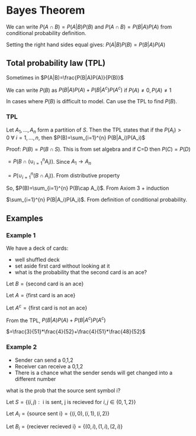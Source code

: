 # Bayes Theorem

We can write $P(A\cap B)=P(A|B)P(B)$ and $P(A\cap B)=P(B|A)P(A)$ from conditional probability definition.

Setting the right hand sides equal gives: $P(A|B)P(B)=P(B|A)P(A)$

## Total probability law (TPL)

Sometimes in $P(A|B)=\frac{P(B|A)P(A)}{P(B)}$

We can write $P(B)$ as $P(B|A)P(A)+P(B|A^c)P(A^c)$ if $P(A) \ne 0, P(A) \ne 1$

In cases where $P(B)$ is difficult to model. Can use the TPL to find $P(B)$.

### TPL

Let $A_1,...,A_n$ form a partition of $S$. Then the TPL states that if the $P(A_i)\gt 0 \ \forall \ i=1,...,n$, then $P(B)=\sum_{i=1}^{n} P(B|A_i)P(A_i)$

Proof: $P(B)=P(B\cap S)$. This is from set algebra and if C=D then $P(C)=P(D)$

$= P(B\cap (\cup_{i=1}^{n}A_i))$. Since $A_1 \rightarrow A_n$

$= P(\cup_{i=1}^{n}(B\cap A_i))$. From distributive property

So, $P(B)=\sum_{i=1}^{n} P(B\cap A_i)$. From Axiom 3 + induction

$\sum_{i=1}^{n} P(B|A_i)P(A_i)$. From definition of conditional probability.

## Examples

### Example 1

We have a deck of cards:

-   well shuffled deck
-   set aside first card without looking at it
-   what is the probability that the second card is an ace?

Let $B=\{\text{second card is an ace}\}$

Let $A=\{\text{first card is an ace}\}$

Let $A^c=\{\text{first card is not an ace}\}$

From the TPL, $P(B|A)P(A)+P(B|A^c)P(A^c)$

$=\frac{3}{51}*\frac{4}{52}+\frac{4}{51}*\frac{48}{52}$

### Example 2

-   Sender can send a 0,1,2
-   Receiver can receive a 0,1,2
-   There is a chance what the sender sends will get changed into a different number

what is the prob that the source sent symbol i?

Let $S=\{(i,j): \text{ i is sent, j is recieved for } i,j \in \{0,1,2\}\}$

Let $A_i=\{\text{source sent i}\}=\{(i,0),(i,1),(i,2)\}$

Let $B_i=\{\text{reciever recieved i}\}=\{(0,i),(1,i),(2,i)\}$

